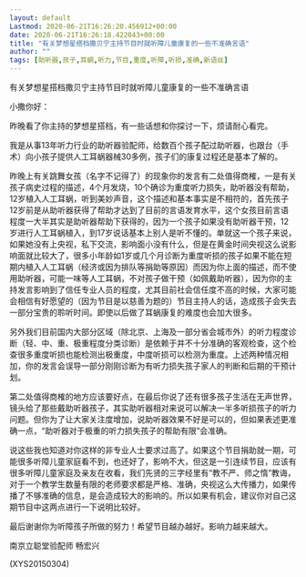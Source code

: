 ```yaml
---
layout: default
Lastmod: 2020-06-21T16:26:20.456912+00:00
date: 2020-06-21T16:26:18.422043+00:00
title: "有关梦想星搭档撒贝宁主持节目时就听障儿童康复的一些不准确言语"
author: ""
tags: [助听器,孩子,耳蜗,听力,节目,重度,听障,听损,准确,新语丝]
---
```


有关梦想星搭档撒贝宁主持节目时就听障儿童康复的一些不准确言语

小撒你好：

昨晚看了你主持的梦想星搭档，有一些话想和你探讨一下，烦请耐心看完。

我是从事13年听力行业的助听器验配师，给数百个孩子配过助听器，也跟台（手术）向小孩子提供人工耳蜗器械30多例，孩子们的康复过程还是基本了解的。

昨晚上有关跳舞女孩（名字不记得了）的现象你的发言有二处值得商榷，一是有关孩子病史过程的描述，4个月发烧，10个确诊为重度听力损失，助听器没有帮助，12岁植入人工耳蜗，听到美妙声音，这个描述和基本事实是不相符的，首先孩子12岁前是从助听器获得了帮助才达到了目前的言语发育水平，这个女孩目前言语程度一大半其实是助听器帮助下获得的，因为一个孩子如果没有助听器干预，12岁进行人工耳蜗植入，到17岁说话基本上别人是听不懂的。单就这一个孩子来说，如果她没有上央视，私下交流，影响面小没有什么，但是在黄金时间央视这么说影响面就比较大了，很多小年龄如1岁或几个月诊断为重度听损的孩子如果不能在短期内植入人工耳蜗（经济或因为排队等捐助等原因）而因为你上面的描述，而不使用助听器，可能一味等人工耳蜗，不对孩子做干预（如佩戴助听器），因为你的主持发言影响到了信任专业人员的程度，尤其目前社会信任度不高的时候，大家可能会相信有好愿望的（因为节目是以慈善为题的）节目主持人的话，造成孩子会失去一部分宝贵的聆听时间。即使以后做了耳蜗康复的难度也会加大很多。

另外我们目前国内大部分区域（除北京、上海及一部分省会城市外）的听力程度诊断（轻、中、重、极重程度分类诊断）是依赖于并不十分准确的客观检查，这个检查很多重度听损也能检测出极重度，中度听损可以检测为重度。上述两种情况相加，你的发言会误导一部分刚刚诊断为有听力损失孩子家人的判断和后期的干预计划。

第二处值得商榷的地方应该要好点，在最后你说了还有很多孩子生活在无声世界，镜头给了那些戴助听器孩子，其实助听器相对来说可以解决一半多听损孩子的听力问题。但你为了让大家关注度增加，说助听器效果不好是可以的，但如果表述更准确一点，“助听器对于极重的听力损失孩子的帮助有限”会准确。

说这些我也知道对你这样的非专业人士要求过高了。如果这个节目捐助就一期，可能很多听障儿童家庭看不到，也还好了，影响不大，但这是一引连续节目，应该有很多听障儿童家庭及亲友在收看，我们先贤的三字经里有“教不严、师之惰”教诲，对于一个教学生数量有限的老师要求都是严格、准确，央视这么大传播力，如果传播了不够准确的信息，是会造成较大的影响的。所以如果有机会，建议你对自己这期节目中这两点进行一下说明比较好。

最后谢谢你为听障孩子所做的努力！希望节目越办越好。影响力越来越大。

南京立聪堂验配师  畅宏兴

(XYS20150304)

